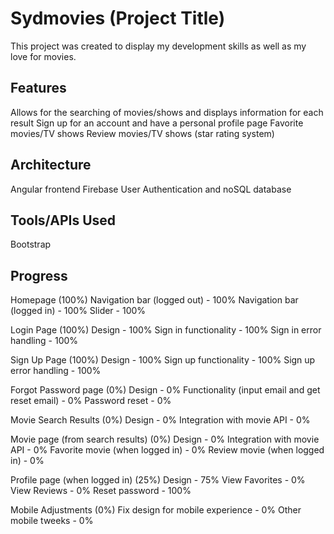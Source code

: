 # Sydmovies (Project Title)

This project was created to display my development skills as well as my love for movies.

## Features

Allows for the searching of movies/shows and displays information for each result 
Sign up for an account and have a personal profile page
Favorite movies/TV shows
Review movies/TV shows (star rating system)


## Architecture

Angular frontend
Firebase User Authentication and noSQL database 

## Tools/APIs Used
Bootstrap

## Progress
Homepage (100%)
Navigation bar (logged out) - 100%
Navigation bar (logged in) - 100%
Slider - 100%

Login Page (100%)
Design - 100%
Sign in functionality - 100%
Sign in error handling - 100%

Sign Up Page (100%)
Design - 100%
Sign up functionality - 100%
Sign up error handling - 100%

Forgot Password page (0%)
Design - 0%
Functionality (input email and get reset email) - 0%
Password reset - 0%

Movie Search Results (0%)
Design - 0%
Integration with movie API - 0%

Movie page (from search results) (0%)
Design - 0%
Integration with movie API - 0%
Favorite movie (when logged in) - 0%
Review movie (when logged in) - 0%

Profile page (when logged in) (25%)
Design - 75%
View Favorites - 0%
View Reviews - 0%
Reset password - 100%

Mobile Adjustments (0%)
Fix design for mobile experience - 0%
Other mobile tweeks - 0%

